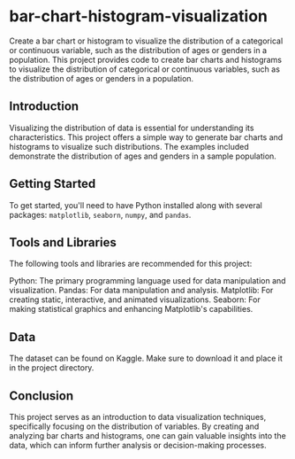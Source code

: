# bar-chart-histogram-visualization
Create a bar chart or histogram to visualize the distribution of a categorical or continuous variable, such as the distribution of ages or genders in a population.
This project provides code to create bar charts and histograms to visualize the distribution of categorical or continuous variables, such as the distribution of ages or genders in a population.

## Introduction

Visualizing the distribution of data is essential for understanding its characteristics. This project offers a simple way to generate bar charts and histograms to visualize such distributions. The examples included demonstrate the distribution of ages and genders in a sample population.

## Getting Started

To get started, you'll need to have Python installed along with several packages: `matplotlib`, `seaborn`, `numpy`, and `pandas`.

## Tools and Libraries
The following tools and libraries are recommended for this project:

Python: The primary programming language used for data manipulation and visualization.
Pandas: For data manipulation and analysis.
Matplotlib: For creating static, interactive, and animated visualizations.
Seaborn: For making statistical graphics and enhancing Matplotlib's capabilities.

## Data
The dataset can be found on Kaggle. Make sure to download it and place it in the project directory.

## Conclusion
This project serves as an introduction to data visualization techniques, specifically focusing on the distribution of variables. By creating and analyzing bar charts and histograms, one can gain valuable insights into the data, which can inform further analysis or decision-making processes.




